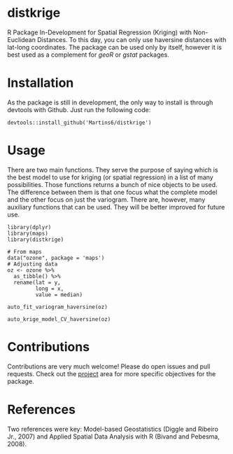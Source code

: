 # distkrige

R Package In-Development for Spatial Regression (Kriging) with Non-Euclidean Distances. To this day, you can only use haversine distances with lat-long coordinates. 
The package can be used only by itself, however it is best used as a complement for *geoR* or *gstat* packages.

# Installation

As the package is still in development, the only way to install is through devtools with Github. Just run the following code:

```{r}
devtools::install_github('Martins6/distkrige')
```

# Usage

There are two main functions. They serve the purpose of saying which is the best model to use for kriging (or spatial regression) in a list of many possibilities.
Those functions returns a bunch of nice objects to be used. The difference between them is that one focus what the complete model and the other focus on just the variogram.
There are, however, many auxiliary functions that can be used. They will be better improved for future use.

```
library(dplyr)
library(maps)
library(distkrige)

# From maps
data("ozone", package = 'maps')
# Adjusting data
oz <- ozone %>%
  as_tibble() %>%
  rename(lat = y,
         long = x,
         value = median)

auto_fit_variogram_haversine(oz)

auto_krige_model_CV_haversine(oz)
```

# Contributions

Contributions are very much welcome! Please do open issues and pull requests.
Check out the [project](https://github.com/Martins6/distkrige/projects/1?add_cards_query=is%3Aopen) area for more specific objectives for the package.

# References

Two references were key: Model-based Geostatistics (Diggle and Ribeiro Jr., 2007) and Applied Spatial Data Analysis with R (Bivand and Pebesma, 2008).
